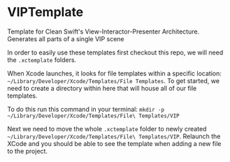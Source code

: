 # VIPTemplate
Template for Clean Swift's View-Interactor-Presenter Architecture. Generates all parts of a single VIP scene

In order to easily use these templates first checkout this repo, we will need the `.xctemplate` folders.

When Xcode launches, it looks for file templates within a specific location: `~/Library/Developer/Xcode/Templates/File Templates`. To get started, we need to create a directory within here that will house all of our file templates.

To do this run this command in your terminal:
`mkdir -p ~/Library/Developer/Xcode/Templates/File\ Templates/VIP`

Next we need to move the whole `.xctemplate` folder to newly created `~/Library/Developer/Xcode/Templates/File\ Templates/VIP`. Relaunch the XCode and you should be able to see the template when adding a new file to the project.
